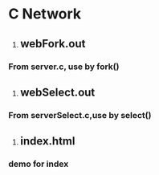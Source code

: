 # C Network

1. ## webFork.out

### From server.c, use by fork()

1. ## webSelect.out

### From serverSelect.c,use by select()

1. ## index.html

### demo for index

